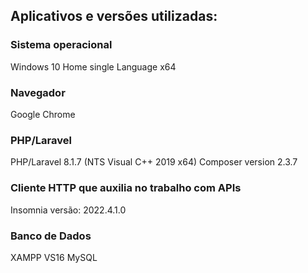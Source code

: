 ## Aplicativos e versões utilizadas:

### Sistema operacional
Windows 10 Home single Language x64

### Navegador
Google Chrome

### PHP/Laravel
PHP/Laravel 8.1.7 (NTS Visual C++ 2019 x64)
Composer version 2.3.7

### Cliente HTTP que auxilia no trabalho com APIs
Insomnia
versão: 2022.4.1.0

### Banco de Dados
XAMPP VS16
MySQL
